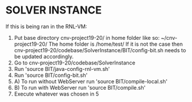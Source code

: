 # SOLVER INSTANCE
If this is being ran in the RNL-VM:

1. Put base directory cnv-project19-20/ in home folder like so: ~/cnv-project19-20/
The home folder is /home/test/
If it is not the case then cnv-project19-20/codebase/SolverInstance/BIT/config-bit.sh
needs to be updated accordingly.
2. Go to cnv-project19-20/codebase/SolverInstance
3. Run 'source BIT/java-config-rnl-vm.sh'
4. Run 'source BIT/config-bit.sh'
5. A) To run without WebServer run 'source BIT/compile-local.sh'
5. B) To run with WebServer run 'source BIT/compile.sh'
6. Execute whatever was chosen in 5
